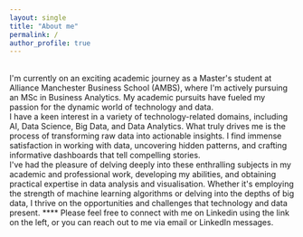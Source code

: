 ```yaml
---
layout: single
title: "About me"
permalink: /
author_profile: true
---
```

<br>
I'm currently on an exciting academic journey as a Master's student at Alliance Manchester Business School (AMBS), where I'm actively pursuing an MSc in Business Analytics. My academic pursuits have fueled my passion for the dynamic world of technology and data.
<br>
I have a keen interest in a variety of technology-related domains, including AI, Data Science, Big Data, and Data Analytics. What truly drives me is the process of transforming raw data into actionable insights. I find immense satisfaction in working with data, uncovering hidden patterns, and crafting informative dashboards that tell compelling stories.
<br>
I've had the pleasure of delving deeply into these enthralling subjects in my academic and professional work, developing my abilities, and obtaining practical expertise in data analysis and visualisation. Whether it's employing the strength of machine learning algorithms or delving into the depths of big data, I thrive on the opportunities and challenges that technology and data present.
****
Please feel free to connect with me on Linkedin using the link on the left, or you can reach out to me via email or LinkedIn messages. 
